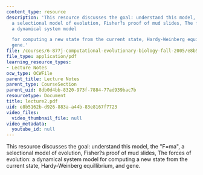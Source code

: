 ```yaml
---
content_type: resource
description: 'This resource discusses the goal: understand this model, the "F=ma",
  a selectional model of evolution, Fisher?s proof of mud slides, The forces of evolution:
  a dynamical system model

  for computing a new state from the current state, Hardy-Weinberg equillibrium, and
  gene.'
file: /courses/6-877j-computational-evolutionary-biology-fall-2005/e8b5162bd926883aa44b83e8167f7723_lecture2.pdf
file_type: application/pdf
learning_resource_types:
- Lecture Notes
ocw_type: OCWFile
parent_title: Lecture Notes
parent_type: CourseSection
parent_uid: 8db0d4bb-8320-973f-7884-77ad939bac7b
resourcetype: Document
title: lecture2.pdf
uid: e8b5162b-d926-883a-a44b-83e8167f7723
video_files:
  video_thumbnail_file: null
video_metadata:
  youtube_id: null
---
```

This resource discusses the goal: understand this model, the "F=ma", a selectional model of evolution, Fisher?s proof of mud slides, The forces of evolution: a dynamical system model
for computing a new state from the current state, Hardy-Weinberg equillibrium, and gene.